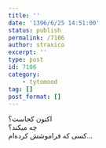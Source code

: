 ```yaml
---
title: ''
date: '1396/6/25 14:51:00'
status: publish
permalink: /7106
author: straxico
excerpt: ''
type: post
id: 7106
category:
    - tytomood
tag: []
post_format: []
---
```

‏اکنون کجاست؟  
چه میکند؟  
کسی که فراموشش کرده‌ام…